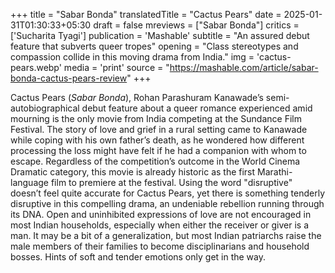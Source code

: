 +++
title = "Sabar Bonda"
translatedTitle = "Cactus Pears"
date = 2025-01-31T01:30:33+05:30
draft = false
mreviews = ["Sabar Bonda"]
critics = ['Sucharita Tyagi']
publication = 'Mashable'
subtitle = "An assured debut feature that subverts queer tropes"
opening = "Class stereotypes and compassion collide in this moving drama from India."
img = 'cactus-pears.webp'
media = 'print'
source = "https://mashable.com/article/sabar-bonda-cactus-pears-review"
+++

Cactus Pears (_Sabar Bonda_), Rohan Parashuram Kanawade’s semi-autobiographical debut feature about a queer romance experienced amid mourning is the only movie from India competing at the Sundance Film Festival. The story of love and grief in a rural setting came to Kanawade while coping with his own father’s death, as he wondered how different processing the loss might have felt if he had a companion with whom to escape. Regardless of the competition’s outcome in the World Cinema Dramatic category, this movie is already historic as the first Marathi-language film to premiere at the festival. Using the word "disruptive" doesn’t feel quite accurate for Cactus Pears, yet there is something tenderly disruptive in this compelling drama, an undeniable rebellion running through its DNA. Open and uninhibited expressions of love are not encouraged in most Indian households, especially when either the receiver or giver is a man. It may be a bit of a generalization, but most Indian patriarchs raise the male members of their families to become disciplinarians and household bosses. Hints of soft and tender emotions only get in the way.
